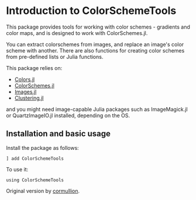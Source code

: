 # Introduction to ColorSchemeTools

This package provides tools for working with color schemes - gradients and color maps, and is designed to work with ColorSchemes.jl.

You can extract colorschemes from images, and replace an image's color scheme with another. There are also functions for creating color schemes from pre-defined lists or Julia functions.

This package relies on:

- [Colors.jl](https://github.com/JuliaGraphics/Colors.jl)
- [ColorSchemes.jl](https://github.com/JuliaGraphics/ColorSchemes.jl)
- [Images.jl](https://github.com/JuliaImages/Images.jl)
- [Clustering.jl](https://github.com/JuliaStats/Clustering.jl)

and you might need image-capable Julia packages such as ImageMagick.jl or QuartzImageIO.jl installed, depending on the OS.

## Installation and basic usage

Install the package as follows:

```
] add ColorSchemeTools
```

To use it:

```
using ColorSchemeTools
```

Original version by [cormullion](https://github.com/cormullion).
